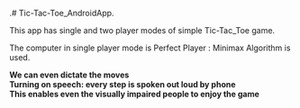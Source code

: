 .# Tic-Tac-Toe_AndroidApp.

This app has single and two player modes of simple Tic-Tac_Toe game.

The computer in single player mode is Perfect Player : Minimax Algorithm is used.

**We can even dictate the moves**
<br>
**Turning on speech: every step is spoken out loud by phone**
<br>
**This enables even the visually impaired people to enjoy the game**
